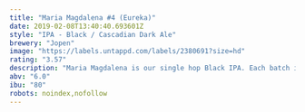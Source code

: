 ```yaml
---
title: "Maria Magdalena #4 (Eureka)"
date: 2019-02-08T13:40:40.693601Z
style: "IPA - Black / Cascadian Dark Ale"
brewery: "Jopen"
image: "https://labels.untappd.com/labels/2380691?size=hd"
rating: "3.57"
description: "Maria Magdalena is our single hop Black IPA. Each batch is brewed as a single hop IPA. This 4th batch is brewed with Eureka hop. Eureka gives her some peach fruityness, but also a herbal and earthy touch, with some pine in the end of the taste."
abv: "6.0"
ibu: "80"
robots: noindex,nofollow
---
```

